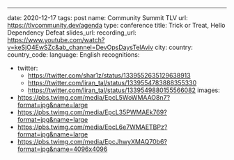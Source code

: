 ---
date: 2020-12-17
tags: post
name: Community Summit TLV
url: https://tlvcommunity.dev/agenda
type: conference
title: Trick or Treat, Hello Dependency Defeat
slides_url: 
recording_url: https://www.youtube.com/watch?v=keSjO4EwSZc&ab_channel=DevOpsDaysTelAviv
city: 
country: 
country_code:
language: English
recognitions:
  - twitter:
    - https://twitter.com/shar1z/status/1339552635129638913
    - https://twitter.com/liran_tal/status/1339554783888355330
    - https://twitter.com/liran_tal/status/1339549880155566082
images:
  - https://pbs.twimg.com/media/EpcL5WoWMAAO8n7?format=jpg&name=large
  - https://pbs.twimg.com/media/EpcL35PWMAEk769?format=jpg&name=large
  - https://pbs.twimg.com/media/EpcL6e7WMAETBPz?format=jpg&name=large
  - https://pbs.twimg.com/media/EpcJhwyXMAQ70b6?format=jpg&name=4096x4096
